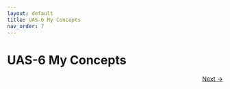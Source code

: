 ```yaml
---
layout: default
title: UAS-6 My Concepts
nav_order: 7
---
```


# UAS-6 My Concepts

<p align="right">
  <a href="7%20UAS-7%20My%20Opinions.html">Next →</a>
</p> 
